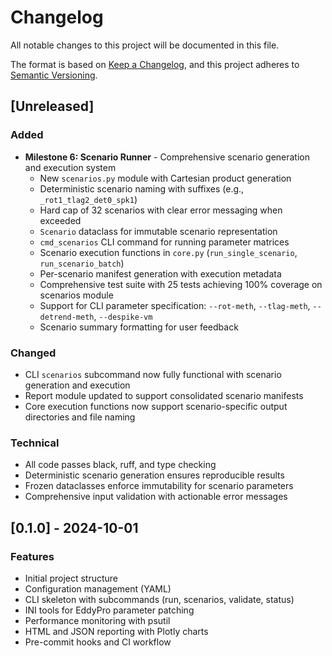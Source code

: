 # Changelog

All notable changes to this project will be documented in this file.

The format is based on [Keep a Changelog](https://keepachangelog.com/en/1.0.0/),
and this project adheres to [Semantic Versioning](https://semver.org/spec/v2.0.0.html).

## [Unreleased]

### Added

- **Milestone 6: Scenario Runner** - Comprehensive scenario generation and execution system
  - New `scenarios.py` module with Cartesian product generation
  - Deterministic scenario naming with suffixes (e.g., `_rot1_tlag2_det0_spk1`)
  - Hard cap of 32 scenarios with clear error messaging when exceeded
  - `Scenario` dataclass for immutable scenario representation
  - `cmd_scenarios` CLI command for running parameter matrices
  - Scenario execution functions in `core.py` (`run_single_scenario`, `run_scenario_batch`)
  - Per-scenario manifest generation with execution metadata
  - Comprehensive test suite with 25 tests achieving 100% coverage on scenarios module
  - Support for CLI parameter specification: `--rot-meth`, `--tlag-meth`, `--detrend-meth`, `--despike-vm`
  - Scenario summary formatting for user feedback

### Changed

- CLI `scenarios` subcommand now fully functional with scenario generation and execution
- Report module updated to support consolidated scenario manifests
- Core execution functions now support scenario-specific output directories and file naming

### Technical

- All code passes black, ruff, and type checking
- Deterministic scenario generation ensures reproducible results
- Frozen dataclasses enforce immutability for scenario parameters
- Comprehensive input validation with actionable error messages

## [0.1.0] - 2024-10-01

### Features

- Initial project structure
- Configuration management (YAML)
- CLI skeleton with subcommands (run, scenarios, validate, status)
- INI tools for EddyPro parameter patching
- Performance monitoring with psutil
- HTML and JSON reporting with Plotly charts
- Pre-commit hooks and CI workflow

